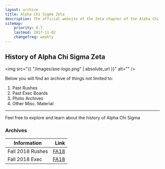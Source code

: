 ```yaml
---
layout: archive
title: Alpha Chi Sigma Zeta
description: The official website of the Zeta chapter of the Alpha Chi Sigma Fraterntiy at the University of Illinois
sitemap:
    priority: 0.7
    lastmod: 2017-11-02
    changefreq: weekly
---
```

## History of Alpha Chi Sigma Zeta

<span class="image left"><img src="{{ "/images/axe-logo.png" | absolute_url }}" alt="" /></span>

Below you will find an archive of things not limited to:
1. Past Rushes
1. Past Exec Boards
1. Photo Archives
1. Other Misc. Material

---

Feel free to explore and learn about the history of Alpha Chi Sigma

### Archives

| Information         | Link                              |
| -------------       | -----:                            |
| Fall 2018 Rushes    | [FA18](/blog/fa18-rushes)         |
| Fall 2018 Exec      | [FA18](/blog/fa18-exec)           |
